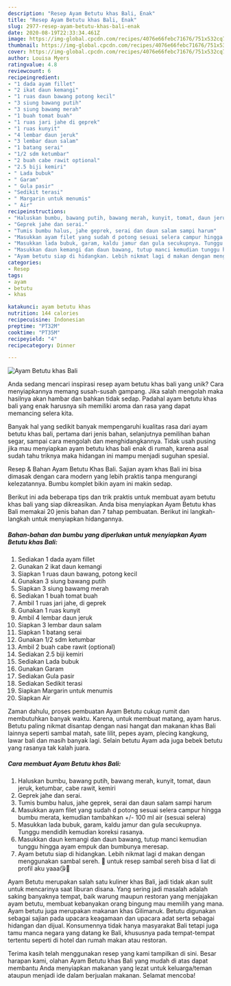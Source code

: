 ```yaml
---
description: "Resep Ayam Betutu khas Bali, Enak"
title: "Resep Ayam Betutu khas Bali, Enak"
slug: 2977-resep-ayam-betutu-khas-bali-enak
date: 2020-08-19T22:33:34.461Z
image: https://img-global.cpcdn.com/recipes/4076e66febc71676/751x532cq70/ayam-betutu-khas-bali-foto-resep-utama.jpg
thumbnail: https://img-global.cpcdn.com/recipes/4076e66febc71676/751x532cq70/ayam-betutu-khas-bali-foto-resep-utama.jpg
cover: https://img-global.cpcdn.com/recipes/4076e66febc71676/751x532cq70/ayam-betutu-khas-bali-foto-resep-utama.jpg
author: Louisa Myers
ratingvalue: 4.8
reviewcount: 6
recipeingredient:
- "1 dada ayam fillet"
- "2 ikat daun kemangi"
- "1 ruas daun bawang potong kecil"
- "3 siung bawang putih"
- "3 siung bawamg merah"
- "1 buah tomat buah"
- "1 ruas jari jahe di geprek"
- "1 ruas kunyit"
- "4 lembar daun jeruk"
- "3 lembar daun salam"
- "1 batang serai"
- "1/2 sdm ketumbar"
- "2 buah cabe rawit optional"
- "2.5 biji kemiri"
- " Lada bubuk"
- " Garam"
- " Gula pasir"
- "Sedikit terasi"
- " Margarin untuk menumis"
- " Air"
recipeinstructions:
- "Haluskan bumbu, bawang putih, bawang merah, kunyit, tomat, daun jeruk, ketumbar, cabe rawit, kemiri"
- "Geprek jahe dan serai."
- "Tumis bumbu halus, jahe geprek, serai dan daun salam sampi harum"
- "Masukkan ayam filet yang sudah d potong sesuai selera campur hingga bumbu merata, kemudian tambahkan +/- 100 ml air (sesuai selera)"
- "Masukkan lada bubuk, garam, kaldu jamur dan gula secukupnya. Tunggu mendidih kemudian koreksi rasanya."
- "Masukkan daun kemangi dan daun bawang, tutup manci kemudian tunggu hingga ayam empuk dan bumbunya meresap."
- "Ayam betutu siap di hidangkan. Lebih nikmat lagi d makan dengan menggunakan sambal sereh. 🤤 untuk resep sambal sereh bisa d liat di profil aku yaaa😘🥰"
categories:
- Resep
tags:
- ayam
- betutu
- khas

katakunci: ayam betutu khas 
nutrition: 144 calories
recipecuisine: Indonesian
preptime: "PT32M"
cooktime: "PT35M"
recipeyield: "4"
recipecategory: Dinner

---
```



![Ayam Betutu khas Bali](https://img-global.cpcdn.com/recipes/4076e66febc71676/751x532cq70/ayam-betutu-khas-bali-foto-resep-utama.jpg)

Anda sedang mencari inspirasi resep ayam betutu khas bali yang unik? Cara menyiapkannya memang susah-susah gampang. Jika salah mengolah maka hasilnya akan hambar dan bahkan tidak sedap. Padahal ayam betutu khas bali yang enak harusnya sih memiliki aroma dan rasa yang dapat memancing selera kita.

Banyak hal yang sedikit banyak mempengaruhi kualitas rasa dari ayam betutu khas bali, pertama dari jenis bahan, selanjutnya pemilihan bahan segar, sampai cara mengolah dan menghidangkannya. Tidak usah pusing jika mau menyiapkan ayam betutu khas bali enak di rumah, karena asal sudah tahu triknya maka hidangan ini mampu menjadi suguhan spesial.

Resep &amp; Bahan Ayam Betutu Khas Bali. Sajian ayam khas Bali ini bisa dimasak dengan cara modern yang lebih praktis tanpa mengurangi kelezatannya. Bumbu komplet bikin ayam ini makin sedap.


Berikut ini ada beberapa tips dan trik praktis untuk membuat ayam betutu khas bali yang siap dikreasikan. Anda bisa menyiapkan Ayam Betutu khas Bali memakai 20 jenis bahan dan 7 tahap pembuatan. Berikut ini langkah-langkah untuk menyiapkan hidangannya.

<!--inarticleads1-->

##### Bahan-bahan dan bumbu yang diperlukan untuk menyiapkan Ayam Betutu khas Bali:

1. Sediakan 1 dada ayam fillet
1. Gunakan 2 ikat daun kemangi
1. Siapkan 1 ruas daun bawang, potong kecil
1. Gunakan 3 siung bawang putih
1. Siapkan 3 siung bawamg merah
1. Sediakan 1 buah tomat buah
1. Ambil 1 ruas jari jahe, di geprek
1. Gunakan 1 ruas kunyit
1. Ambil 4 lembar daun jeruk
1. Siapkan 3 lembar daun salam
1. Siapkan 1 batang serai
1. Gunakan 1/2 sdm ketumbar
1. Ambil 2 buah cabe rawit (optional)
1. Sediakan 2.5 biji kemiri
1. Sediakan  Lada bubuk
1. Gunakan  Garam
1. Sediakan  Gula pasir
1. Sediakan Sedikit terasi
1. Siapkan  Margarin untuk menumis
1. Siapkan  Air


Zaman dahulu, proses pembuatan Ayam Betutu cukup rumit dan membutuhkan banyak waktu. Karena, untuk membuat matang, ayam harus. Betutu paling nikmat disantap dengan nasi hangat dan makanan khas Bali lainnya seperti sambal matah, sate lilit, pepes ayam, plecing kangkung, lawar bali dan masih banyak lagi. Selain betutu Ayam ada juga bebek betutu yang rasanya tak kalah juara. 

<!--inarticleads2-->

##### Cara membuat Ayam Betutu khas Bali:

1. Haluskan bumbu, bawang putih, bawang merah, kunyit, tomat, daun jeruk, ketumbar, cabe rawit, kemiri
1. Geprek jahe dan serai.
1. Tumis bumbu halus, jahe geprek, serai dan daun salam sampi harum
1. Masukkan ayam filet yang sudah d potong sesuai selera campur hingga bumbu merata, kemudian tambahkan +/- 100 ml air (sesuai selera)
1. Masukkan lada bubuk, garam, kaldu jamur dan gula secukupnya. Tunggu mendidih kemudian koreksi rasanya.
1. Masukkan daun kemangi dan daun bawang, tutup manci kemudian tunggu hingga ayam empuk dan bumbunya meresap.
1. Ayam betutu siap di hidangkan. Lebih nikmat lagi d makan dengan menggunakan sambal sereh. 🤤 untuk resep sambal sereh bisa d liat di profil aku yaaa😘🥰


Ayam Betutu merupakan salah satu kuliner khas Bali, jadi tidak akan sulit untuk mencarinya saat liburan disana. Yang sering jadi masalah adalah saking banyaknya tempat, baik warung maupun restoran yang menjajakan ayam betutu, membuat kebanyakan orang bingung mau memilih yang mana. Ayam betutu juga merupakan makanan khas Gilimanuk. Betutu digunakan sebagai sajian pada upacara keagamaan dan upacara adat serta sebagai hidangan dan dijual. Konsumennya tidak hanya masyarakat Bali tetapi juga tamu manca negara yang datang ke Bali, khususnya pada tempat-tempat tertentu seperti di hotel dan rumah makan atau restoran. 

Terima kasih telah menggunakan resep yang kami tampilkan di sini. Besar harapan kami, olahan Ayam Betutu khas Bali yang mudah di atas dapat membantu Anda menyiapkan makanan yang lezat untuk keluarga/teman ataupun menjadi ide dalam berjualan makanan. Selamat mencoba!
